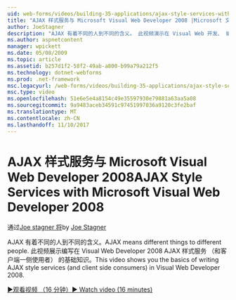 ```yaml
---
uid: web-forms/videos/building-35-applications/ajax-style-services-with-microsoft-visual-web-developer-2008
title: "AJAX 样式服务与 Microsoft Visual Web Developer 2008 |Microsoft 文档"
author: JoeStagner
description: "AJAX 有着不同的人到不同的含义。 此视频演示在 Visual Web 开发、 编写 AJAX 样式服务 （和客户端一侧使用者） 的基础知识..."
ms.author: aspnetcontent
manager: wpickett
ms.date: 05/08/2009
ms.topic: article
ms.assetid: b257d1f2-58f2-49ab-a800-b99a79a212f5
ms.technology: dotnet-webforms
ms.prod: .net-framework
msc.legacyurl: /web-forms/videos/building-35-applications/ajax-style-services-with-microsoft-visual-web-developer-2008
msc.type: video
ms.openlocfilehash: 51e6e5e4a8154c49e35597930e79881a63aa5a08
ms.sourcegitcommit: 9a9483aceb34591c97451997036a9120c3fe2baf
ms.translationtype: MT
ms.contentlocale: zh-CN
ms.lasthandoff: 11/10/2017
---
```

<a name="ajax-style-services-with-microsoft-visual-web-developer-2008"></a><span data-ttu-id="65a9e-104">AJAX 样式服务与 Microsoft Visual Web Developer 2008</span><span class="sxs-lookup"><span data-stu-id="65a9e-104">AJAX Style Services with Microsoft Visual Web Developer 2008</span></span>
====================
<span data-ttu-id="65a9e-105">通过[Joe stagner 将](https://github.com/JoeStagner)</span><span class="sxs-lookup"><span data-stu-id="65a9e-105">by [Joe Stagner](https://github.com/JoeStagner)</span></span>

<span data-ttu-id="65a9e-106">AJAX 有着不同的人到不同的含义。</span><span class="sxs-lookup"><span data-stu-id="65a9e-106">AJAX means different things to different people.</span></span> <span data-ttu-id="65a9e-107">此视频展示编写在 Visual Web Developer 2008 AJAX 样式服务 （和客户端一侧使用者） 的基础知识。</span><span class="sxs-lookup"><span data-stu-id="65a9e-107">This video shows you the basics of writing AJAX style services (and client side consumers) in Visual Web Developer 2008.</span></span>

[<span data-ttu-id="65a9e-108">&#9654;观看视频 （16 分钟）</span><span class="sxs-lookup"><span data-stu-id="65a9e-108">&#9654; Watch video (16 minutes)</span></span>](https://channel9.msdn.com/Blogs/ASP-NET-Site-Videos/ajax-style-services-with-microsoft-visual-web-developer-2008)
